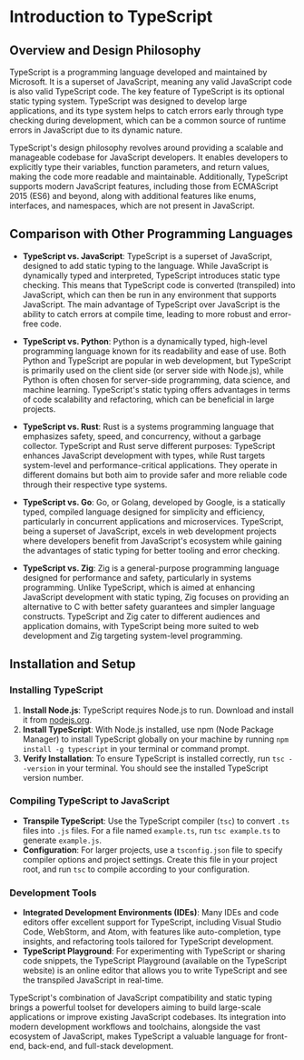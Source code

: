 # Introduction to TypeScript

## Overview and Design Philosophy

TypeScript is a programming language developed and maintained by Microsoft. It is a superset of JavaScript, meaning any valid JavaScript code is also valid TypeScript code. The key feature of TypeScript is its optional static typing system. TypeScript was designed to develop large applications, and its type system helps to catch errors early through type checking during development, which can be a common source of runtime errors in JavaScript due to its dynamic nature.

TypeScript's design philosophy revolves around providing a scalable and manageable codebase for JavaScript developers. It enables developers to explicitly type their variables, function parameters, and return values, making the code more readable and maintainable. Additionally, TypeScript supports modern JavaScript features, including those from ECMAScript 2015 (ES6) and beyond, along with additional features like enums, interfaces, and namespaces, which are not present in JavaScript.

## Comparison with Other Programming Languages

- **TypeScript vs. JavaScript**: TypeScript is a superset of JavaScript, designed to add static typing to the language. While JavaScript is dynamically typed and interpreted, TypeScript introduces static type checking. This means that TypeScript code is converted (transpiled) into JavaScript, which can then be run in any environment that supports JavaScript. The main advantage of TypeScript over JavaScript is the ability to catch errors at compile time, leading to more robust and error-free code.

- **TypeScript vs. Python**: Python is a dynamically typed, high-level programming language known for its readability and ease of use. Both Python and TypeScript are popular in web development, but TypeScript is primarily used on the client side (or server side with Node.js), while Python is often chosen for server-side programming, data science, and machine learning. TypeScript's static typing offers advantages in terms of code scalability and refactoring, which can be beneficial in large projects.

- **TypeScript vs. Rust**: Rust is a systems programming language that emphasizes safety, speed, and concurrency, without a garbage collector. TypeScript and Rust serve different purposes: TypeScript enhances JavaScript development with types, while Rust targets system-level and performance-critical applications. They operate in different domains but both aim to provide safer and more reliable code through their respective type systems.

- **TypeScript vs. Go**: Go, or Golang, developed by Google, is a statically typed, compiled language designed for simplicity and efficiency, particularly in concurrent applications and microservices. TypeScript, being a superset of JavaScript, excels in web development projects where developers benefit from JavaScript's ecosystem while gaining the advantages of static typing for better tooling and error checking.

- **TypeScript vs. Zig**: Zig is a general-purpose programming language designed for performance and safety, particularly in systems programming. Unlike TypeScript, which is aimed at enhancing JavaScript development with static typing, Zig focuses on providing an alternative to C with better safety guarantees and simpler language constructs. TypeScript and Zig cater to different audiences and application domains, with TypeScript being more suited to web development and Zig targeting system-level programming.

## Installation and Setup

### Installing TypeScript

1. **Install Node.js**: TypeScript requires Node.js to run. Download and install it from [nodejs.org](https://nodejs.org/).
2. **Install TypeScript**: With Node.js installed, use npm (Node Package Manager) to install TypeScript globally on your machine by running `npm install -g typescript` in your terminal or command prompt.
3. **Verify Installation**: To ensure TypeScript is installed correctly, run `tsc --version` in your terminal. You should see the installed TypeScript version number.

### Compiling TypeScript to JavaScript

- **Transpile TypeScript**: Use the TypeScript compiler (`tsc`) to convert `.ts` files into `.js` files. For a file named `example.ts`, run `tsc example.ts` to generate `example.js`.
- **Configuration**: For larger projects, use a `tsconfig.json` file to specify compiler options and project settings. Create this file in your project root, and run `tsc` to compile according to your configuration.

### Development Tools

- **Integrated Development Environments (IDEs)**: Many IDEs and code editors offer excellent support for TypeScript, including Visual Studio Code, WebStorm, and Atom, with features like auto-completion, type insights, and refactoring tools tailored for TypeScript development.
- **TypeScript Playground**: For experimenting with TypeScript or sharing code snippets, the TypeScript Playground (available on the TypeScript website) is an online editor that allows you to write TypeScript and see the transpiled JavaScript in real-time.

TypeScript's combination of JavaScript compatibility and static typing brings a powerful toolset for developers aiming to build large-scale applications or improve existing JavaScript codebases. Its integration into modern development workflows and toolchains, alongside the vast ecosystem of JavaScript, makes TypeScript a valuable language for front-end, back-end, and full-stack development.
